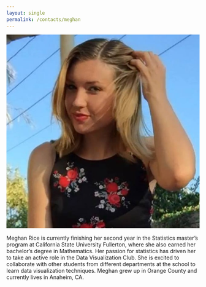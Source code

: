 ```yaml
---
layout: single
permalink: /contacts/meghan
---
```


![](/assets/images/Officers/Meghan.jpg)

Meghan Rice is currently finishing her second year in the Statistics master’s program at California State University Fullerton, where she also earned her bachelor’s degree in Mathematics.  Her passion for statistics has driven her to take an active role in the Data Visualization Club.  She is excited to collaborate with other students from different departments at the school to learn data visualization techniques.   Meghan grew up in Orange County and currently lives in Anaheim, CA.
